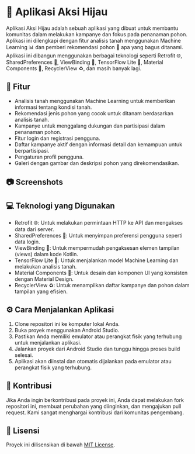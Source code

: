 # 🌳 Aplikasi Aksi Hijau

Aplikasi Aksi Hijau adalah sebuah aplikasi yang dibuat untuk membantu komunitas dalam melakukan kampanye dan fokus pada penanaman pohon. Aplikasi ini dilengkapi dengan fitur analisis tanah menggunakan Machine Learning 📊 dan pemberi rekomendasi pohon 🌱 apa yang bagus ditanami. Aplikasi ini dibangun menggunakan berbagai teknologi seperti Retrofit 🌐, SharedPreferences 🔐, ViewBinding 🔗, TensorFlow Lite 🧠, Material Components 💎, RecyclerView ♻️, dan masih banyak lagi.

## 🚀 Fitur

- Analisis tanah menggunakan Machine Learning untuk memberikan informasi tentang kondisi tanah.
- Rekomendasi jenis pohon yang cocok untuk ditanam berdasarkan analisis tanah.
- Kampanye untuk menggalang dukungan dan partisipasi dalam penanaman pohon.
- Fitur login dan registrasi pengguna.
- Daftar kampanye aktif dengan informasi detail dan kemampuan untuk berpartisipasi.
- Pengaturan profil pengguna.
- Galeri dengan gambar dan deskripsi pohon yang direkomendasikan.

## 📷 Screenshots

<!-- Tambahkan screenshoot aplikasi di sini -->
<!-- Contoh: -->
<!-- ![Screenshot 1](screenshots/screenshot1.png) -->
<!-- ![Screenshot 2](screenshots/screenshot2.png) -->

## 💻 Teknologi yang Digunakan

- Retrofit 🌐: Untuk melakukan permintaan HTTP ke API dan mengakses data dari server.
- SharedPreferences 🔐: Untuk menyimpan preferensi pengguna seperti data login.
- ViewBinding 🔗: Untuk mempermudah pengaksesan elemen tampilan (views) dalam kode Kotlin.
- TensorFlow Lite 🧠: Untuk menjalankan model Machine Learning dan melakukan analisis tanah.
- Material Components 💎: Untuk desain dan komponen UI yang konsisten dengan Material Design.
- RecyclerView ♻️: Untuk menampilkan daftar kampanye dan pohon dalam tampilan yang efisien.

## ⚙️ Cara Menjalankan Aplikasi

1. Clone repositori ini ke komputer lokal Anda.
2. Buka proyek menggunakan Android Studio.
3. Pastikan Anda memiliki emulator atau perangkat fisik yang terhubung untuk menjalankan aplikasi.
4. Jalankan proyek dari Android Studio dan tunggu hingga proses build selesai.
5. Aplikasi akan diinstal dan otomatis dijalankan pada emulator atau perangkat fisik yang terhubung.

## 🤝 Kontribusi

Jika Anda ingin berkontribusi pada proyek ini, Anda dapat melakukan fork repositori ini, membuat perubahan yang diinginkan, dan mengajukan pull request. Kami sangat menghargai kontribusi dari komunitas pengembang.

## 📄 Lisensi

Proyek ini dilisensikan di bawah [MIT License](LICENSE).
